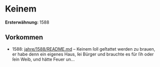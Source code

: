 # Keinem

**Ersterwähnung:** 1588

## Vorkommen
- 1588: [jahre/1588/README.md](../jahre/1588/README.md) – Keinem ſoll geſtattet werden zu brauen,
er habe denn ein eigenes Haus, ſei Bürger und brauchte
es für ſih oder ſein Weib, und hätte Feuer un...
